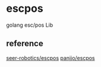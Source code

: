 # escpos
golang esc/pos Lib
## reference
[seer-robotics/escpos](https://github.com/seer-robotics/escpos/blob/master/escpos.go)
[panjjo/escpos](https://github.com/panjjo/escpos)
